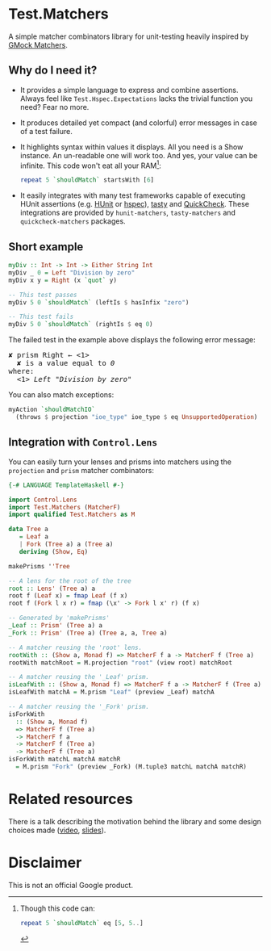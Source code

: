 # Test.Matchers

A simple matcher combinators library for unit-testing heavily inspired
by [GMock
Matchers](https://github.com/google/googletest/blob/master/googlemock/docs/CheatSheet.md#matchers).

## Why do I need it?

  * It provides a simple language to express and combine assertions.
    Always feel like `Test.Hspec.Expectations` lacks the trivial
    function you need? Fear no more.

  * It produces detailed yet compact (and colorful) error messages in
    case of a test failure.

  * It highlights syntax within values it displays. All you need is
    a Show instance. An un-readable one will work too. And yes, your
    value can be infinite. This code won't eat all your RAM[^1]:
    ```haskell
    repeat 5 `shouldMatch` startsWith [6]
    ```

  * It easily integrates with many test frameworks capable of
    executing HUnit assertions
    (e.g. [HUnit](https://github.com/hspec/HUnit#readme) or
    [hspec](https://hspec.github.io)),
    [tasty](https://github.com/feuerbach/tasty) and
    [QuickCheck](http://hackage.haskell.org/package/QuickCheck). These
    integrations are provided by `hunit-matchers`, `tasty-matchers`
    and `quickcheck-matchers` packages.

[^1]: Though this code can:
    ```haskell
    repeat 5 `shouldMatch` eq [5, 5..]
    ```

## Short example

```haskell
myDiv :: Int -> Int -> Either String Int
myDiv _ 0 = Left "Division by zero"
myDiv x y = Right (x `quot` y)

-- This test passes
myDiv 5 0 `shouldMatch` (leftIs $ hasInfix "zero")

-- This test fails
myDiv 5 0 `shouldMatch` (rightIs $ eq 0)
```

The failed test in the example above displays the following error
message:

<pre><span>✘ prism Right</span> ← <1>
  <span>✘ is a value equal to <em>0</em></span>
where:
  <1> <em>Left "Division by zero"</em></pre>

You can also match exceptions:

```haskell
myAction `shouldMatchIO`
  (throws $ projection "ioe_type" ioe_type $ eq UnsupportedOperation)
```

## Integration with `Control.Lens`

You can easily turn your lenses and prisms into matchers using the
`projection` and `prism` matcher combinators:

```haskell
{-# LANGUAGE TemplateHaskell #-}

import Control.Lens
import Test.Matchers (MatcherF)
import qualified Test.Matchers as M

data Tree a
   = Leaf a
   | Fork (Tree a) a (Tree a)
   deriving (Show, Eq)

makePrisms ''Tree

-- A lens for the root of the tree
root :: Lens' (Tree a) a
root f (Leaf x) = fmap Leaf (f x)
root f (Fork l x r) = fmap (\x' -> Fork l x' r) (f x)

-- Generated by 'makePrisms'
_Leaf :: Prism' (Tree a) a
_Fork :: Prism' (Tree a) (Tree a, a, Tree a)

-- A matcher reusing the 'root' lens.
rootWith :: (Show a, Monad f) => MatcherF f a -> MatcherF f (Tree a)
rootWith matchRoot = M.projection "root" (view root) matchRoot

-- A matcher reusing the '_Leaf' prism.
isLeafWith :: (Show a, Monad f) => MatcherF f a -> MatcherF f (Tree a)
isLeafWith matchA = M.prism "Leaf" (preview _Leaf) matchA

-- A matcher reusing the '_Fork' prism.
isForkWith
  :: (Show a, Monad f)
  => MatcherF f (Tree a)
  -> MatcherF f a
  -> MatcherF f (Tree a)
  -> MatcherF f (Tree a)
isForkWith matchL matchA matchR
  = M.prism "Fork" (preview _Fork) (M.tuple3 matchL matchA matchR)
```
# Related resources

There is a talk describing the motivation behind the library and some
design choices made
([video](https://www.youtube.com/watch?v=6F_KYfe442Y),
[slides](https://github.com/meiersi/HaskellerZ/blob/master/meetups/2018-10-25-embracing-the-failure/Slides.pdf)).

# Disclaimer

This is not an official Google product.
